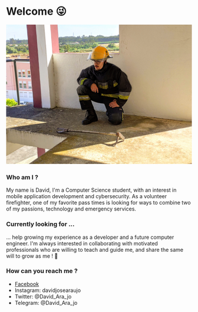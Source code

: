 # Welcome 😜

![Alt text](https://github.com/DavidAraujo98/DavidAraujo98/blob/master/IMG_20200609_100735.jpg)

### Who am I ?
My name is David, I'm a Computer Science student, with an interest in mobile application development and cybersecurity. As a volunteer firefighter, one of my favorite pass times is looking for ways to combine two of my passions, technology and emergency services.

### Currently looking for ...
... help growing my experience as a developer and a future computer engineer. I'm always interested in collaborating with motivated professionals who are willing to teach and guide me, and share the same will to grow as me ! 💪

### How can you reach me ?
- [Facebook](https://www.facebook.com/david2araujo5/)
 - Instagram: davidjosearaujo
 - Twitter: @David_Ara_jo
 - Telegram: @David_Ara_jo 
